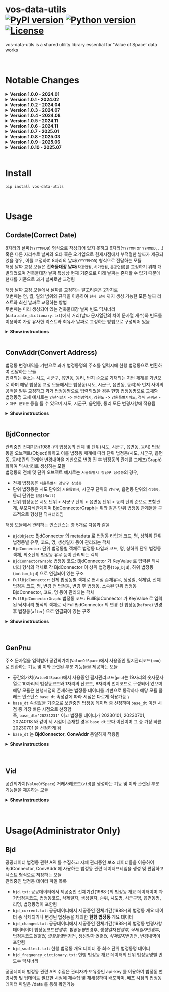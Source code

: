 vos-data-utils <br>
[![PyPI version](https://badge.fury.io/py/vos-data-utils.svg)](https://pypi.org/project/vos-data-utils/)
[![Python version](https://img.shields.io/pypi/pyversions/vos-data-utils)](https://pypi.org/project/vos-data-utils/)
[![License](https://img.shields.io/pypi/l/vos-data-utils.svg)](https://github.com/pandas-dev/vos-data-utils/blob/main/LICENSE)
========

vos-data-utils is a shared utility library essential for 'Value of Space' data works

</br>

# Notable Changes

<details>
<summary><strong>Version 1.0.0 - 2024.01</strong></summary>

<div style="color: gray;">

-   공간의가치 데이터 작업 공용 유틸리티 라이브러리 최초 배포
-   구성원의 개별 라이브러리([vos-mjjo](https://pypi.org/project/vos-mjjo/), [nqnq](https://pypi.org/project/nqnq/)) 기능 통합
-   업데이트
    -   법정동 데이터 업데이트(행정구역 변경사항 반영)
        -   2024년 1월 1일: '경기도 부천시' 관련 행정구역 변경
        -   2024년 1월 18일: '전북특별자치도' 관련 행정구역 변경
    -   법정동 데이터 저장 규칙 업데이트 및 데이터 폴더 구조 업데이트
        -   다중 시점의 법정동 데이터 저장
    -   법정동 관련 모듈 클래스 인스턴스 `base_dt` 속성값 추가 및 `base_dt` 기준으로 적정시점 법정동 읽기 방식 적용
        -   모듈 클래스 인스턴스 생성시 `base_dt` 속성값 이전 시점중 최신 시점 법정동 데이터 선택 및 읽기
    -   genpnu 모듈 업데이트
        -   np.pnu 기반 모듈
        -   모듈 내 함수 리팩터링(refactoring)
        -   모듈 내 함수 타입힌트 강화 및 예외처리 추가
        -   유닛 테스트 코드(`test_genpnu`) 작성
    -   vid 모듈 업데이트
        -   np.pnu 기반 모듈
        -   모듈 내 함수 리팩터링(refactoring)
        -   유닛 테스트 코드(`test_vid`) 작성
    -   배포 관련 업데이트
        -   github action 배포시 파이썬 버전별 빌드(build), 테스트(test) 적용
            -   빌드 및 테스트 파이썬 버전: 3.7, 3.8, 3.9, 3.10, 3.11

</details>
<details>
<summary><strong>Version 1.0.1 - 2024.02</strong></summary>

<div style="color: gray;">

-   업데이트
    -   법정동 데이터 업데이트(행정구역 변경사항 반영)
        -   2024년 2월 1일: '경상북도 영천군 호명읍' 관련 행정구역 변경
    -   날짜 빈도 dictionary 업데이트

</details>
<details>
<summary><strong>Version 1.0.2 - 2024.04</strong></summary>

<div style="color: gray;">

-   업데이트
    -   날짜 빈도 dictionary 업데이트

</details>
<details>
<summary><strong>Version 1.0.3 - 2024.07</strong></summary>

<div style="color: gray;">

-   업데이트
    -   날짜 빈도 dictionary 업데이트

</details>
<details>
<summary><strong>Version 1.0.4 - 2024.08</strong></summary>

<div style="color: gray;">

-   업데이트
    -   법정동 데이터 업데이트(행정구역 변경사항 반영)
        -   2024년 8월 1일: '경상북도 성주군 금수강산면' 관련 행정구역 변경
    -   날짜 빈도 학습 모델 업데이트
        -   날짜 빈도 학습 모델 생성시 이상데이터 필터링 강화, 이상치 탐지 z-score 조정
    -   날짜 빈도 dictionary 업데이트
    -   유닛 테스트 코드(`test_convaddr`) 업데이트

</details>
<details>
<summary><strong>Version 1.0.5 - 2024.11</strong></summary>

<div style="color: gray;">

-   업데이트
    -   날짜 빈도 dictionary 업데이트

</details>
<details>
<summary><strong>Version 1.0.6 - 2024.11</strong></summary>

<div style="color: gray;">

-   업데이트
    -   날짜 빈도 dictionary 경로 업데이트

</details>
<details>
<summary><strong>Version 1.0.7 - 2025.01</strong></summary>

<div style="color: gray;">

-   업데이트
    -   convaddr 모듈 업데이트
        -   지번 주소 중 '외 필지' 와 같은 다중 지번과 관련된 문자열 필터링 추가
        -   유닛 테스트 코드(`test_convaddr`) 업데이트
    -   genpnu 모듈 업데이트
        -   지번 주소를 입력받아 pnu로 변환하는 기능 및 보조 기능 추가
        -   유닛 테스트 코드(`test_genpnu`) 업데이트
    -   날짜 빈도 dictionary 경로 업데이트

</details>
<details>
<summary><strong>Version 1.0.8 - 2025.03</strong></summary>

<div style="color: gray;">

-   업데이트
    -   날짜 빈도 dictionary 경로 업데이트

</details>
<details>
<summary><strong>Version 1.0.9 - 2025.06</strong></summary>

<div style="color: gray;">

-   업데이트
    -   법정동 데이터 업데이트(행정구역 변경사항 반영)
        -   2024년 5월 13일: '경기도 화성시 서신면 사곳리' 관련 행정구역 변경
    -   날짜 빈도 dictionary 업데이트

</details>
<details>
<summary><strong>Version 1.0.10 - 2025.07</strong></summary>

<div style="color: gray;">

-   업데이트
    -   Window 환경 cp949 인코딩 이슈 처리
        -   모듈 내 주소 데이터 읽어오는 부분 encoding 옵션 명시되지 않은 부분 self.encoding 으로 수정하여 default 옵션 적용 되지 않도록 변경
    -   한자 포함 법정동명 예외 처리 이슈
        -   법정동 데이터 생성 시 한자 표기 유지되도록 변경
        -   평사리 특수 케이스 처리 적용
        -   genpnu 모듈 bjd_nm 입력변수로 받는 메서드의 예외처리 업데이트
    -   convaddr 모듈 업데이트
        -   법정동 변경사항 보조 데이터 업데이트
        -   입력된 문자열(한글 주소)에 변경전 법정동이 포함되어있으면 변경후 법정동명으로 교환하여 반환하는 기능 업데이트
    -   법정동 데이터 업데이트(행정구역 변경사항 반영)
        -   2024년 6월 30일: '경기도 화성시 서신면 대리' 관련 행정구역 변경
    -   날짜 빈도 dictionary 업데이트
    -   유닛 테스트 코드(`test_genpnu`) 업데이트
        -   dummy 데이터의 base_dt 하드코딩 부분 self.instance.base_dt_print 적용

</details>
</br>

# Install

```python
pip install vos-data-utils
```

</br>

# Usage

## Cordate(Correct Date)

8자리의 날짜(`YYYYMMDD`) 형식으로 작성되어 있지 못하고 6자리(`YYYYMM` or `YYMMDD`, ...) 혹은 다른 자리수로 날짜와 오타 혹은 오기입으로 현재시점에서 부적절한 날짜가 제공되었을 경우, 이를 교정하여 8자리의 날짜(`YYYYMMDD`) 형식으로 전달하는 모듈\
해당 날짜 교정 모듈은 **건축물대장 날짜**(`착공연월`, `허가연월`, `준공연월`)를 교정하기 위해 개발되었으며 건축물대장 날짜 특성상 현재 기준으로 미래 날짜는 존재할 수 없기 때문에 현재를 기준으로 과거 날짜로만 교정됨

해당 날짜 교정 모듈에서 날짜를 교정하는 알고리즘은 2가지로\
첫번째는 연, 월, 일의 범위와 규칙을 이용하여 `현재 날짜` 까지 생성 가능한 모든 날짜 리스트와 최신 날짜로 교정하는 방법\
두번째는 미리 생성되어 있는 건축물대장 날짜 빈도 딕셔너리(`data.date_dictionary.txt`)에서 거리(날짜 문자열간의 차이 문자열 개수)와 빈도를 이용하여 가장 유사한 리스트와 최유사 날짜로 교정하는 방법으로 구성되어 있음

<details>
<summary><strong>Show instructions</strong></summary>
<br></br>

**`cordate.get_correct_array`**

-   입력된 문자열을 이용해 날짜 생성 규칙에 따라 현재 날짜까지 생성 가능한 모든 날짜를 리스트로 리턴
-   날짜 생성 규칙이란 연, 월, 일의 범위를 이용하는것으로 연도는 올해연도까지, 월은 1부터 12월까지, 일은 월별로 지정된 일까지를 의미하며 `YYYYMMDD` 형식의 날짜에서 연도는 4자리, 월, 일은 2자리로 표기하지만 자리수 범위는 각 [0:4],[0:2],[0:2] 차지함
-   Example

    -   Run

        ```python
        from vdutils import cordate

        cordate.get_correct_array("99990101")
        cordate.get_correct_array("9990101")
        cordate.get_correct_array("990101")
        cordate.get_correct_array("199901")
        cordate.get_correct_array("019991")
        cordate.get_correct_array("19991")
        cordate.get_correct_array("1999")
        cordate.get_correct_array("9901")

        ```

    -   Output

        ```python
        []
        ["19990101"]
        ["19900101", "19901001", "19990101"]
        ["01990901", "19990101"]
        ["01990901", "19990101"]
        ["01990901", "19990101"]
        ["01990109", "00190909", "01990901", "19990101"]
        ["19900101", "00090901", "19990101"]
        ```

</br>

**`cordate.get_correct_one`**

-   입력된 문자열을 이용해 날짜 생성 규칙에 따라 현재 날짜까지 생성 가능한 모든 날짜 리스트중 가장 최신날짜를 리턴
-   날짜 생성 규칙이란 연,월,일의 범위를 이용하는것으로 연도는 올해연도까지, 월은 1부터 12월까지, 일은 월별로 지정된 일까지를 의미하며 YYYYMMDD 형식의 날짜에서 연도는 4자리, 월, 일은 2자리로 표기하지만 자리수 범위는 각 [0:4],[0:2],[0:2] 차지
-   Example

    -   Run

        ```python
        from vdutils import cordate

        cordate.get_correct_one("99990101")
        cordate.get_correct_one("9990101")
        cordate.get_correct_one("990101")
        cordate.get_correct_one("199901")
        cordate.get_correct_one("019991")
        cordate.get_correct_one("19991")
        cordate.get_correct_one("1999")
        cordate.get_correct_one("9901")

        ```

    -   Output

        ```python
        None
        "19990101"
        "19990101"
        "19990101"
        "19990101"
        "19990101"
        "19990101"
        "19990101"
        ```

</br>

**`cordate.look_up_array`**

-   건축물대장 날짜 빈도 딕셔너리(`data.date_dictionary.txt`) 로드 필요
-   입력된 문자열을 이용해 data 건축물대장 날짜 빈도 딕셔너리(`data.date_dictionary.txt`) 에서 Symspellpy(`max_distance=2`) 알고리즘 적용하여 유사한 날짜 리스트 리턴
-   유사도 가중은 거리, 빈도 순으로 거리가 가까운 순서로 빈도수가 많은 순서로 정렬
-   Example

    -   Run

        ```python
        from vdutils import cordate

        CD = cordate.CorDate()
        CD.load_date_dictionary() # 라이브러리 배포 폴더에 있는 date_dictionary.txt 로드
        CD.look_up_array("99990101")
        ```

    -   Output

        ```python
        [<symspellpy.suggest_item.SuggestItem at 0x7fe5facdab60>,
        <symspellpy.suggest_item.SuggestItem at 0x7fe5fad145e0>,
        <symspellpy.suggest_item.SuggestItem at 0x7fe5fad15960>,
        <symspellpy.suggest_item.SuggestItem at 0x7fe5fad14220>,
        <symspellpy.suggest_item.SuggestItem at 0x7fe5fad164a0>,
        <symspellpy.suggest_item.SuggestItem at 0x7fe5fad151e0>,
        <symspellpy.suggest_item.SuggestItem at 0x7fe5fad155a0>,
        <symspellpy.suggest_item.SuggestItem at 0x7fe5facf5870>,
        <symspellpy.suggest_item.SuggestItem at 0x7fe5fad0c4c0>,
        <symspellpy.suggest_item.SuggestItem at 0x7fe5fad0c520>,
        ...]
        ```

    -   Run

        ```python
        from vdutils import cordate

        CD = cordate.CorDate()
        CD.load_date_dictionary() # 라이브러리 배포 폴더에 있는 date_dictionary.txt 로드

        suggestions = CD.look_up_array("99990101")
        for sugg in suggestions: # symspellpy.suggest_item 타입의 리스트는 반복문을 이용해 값을 확인 가능
            print(sugg)
        ```

    -   Output

        ```python
        19990101, 1, 716 # term, distance, count
        19980101, 2, 1361
        19960101, 2, 1351
        19970101, 2, 1317
        19950101, 2, 1286
        19940101, 2, 1236
        19920101, 2, 870
        19930101, 2, 843
        19910101, 2, 816
        19990901, 2, 743
        ...
        ```

</br>

**`cordate.look_up_one`**

-   건축물대장 날짜 빈도 딕셔너리(`data.date_dictionary.txt`) 로드 필요
-   입력된 문자열을 이용해 data 건축물대장 날짜 빈도 딕셔너리(`data.date_dictionary.txt`) 에서 Symspellpy(`max_distance=2`) 알고리즘 적용하여 거리, 빈도 순으로 유사도 정렬된 날짜 리스트 중 첫번째 날짜(최유사)를 리턴
-   Example

    -   Run

        ```python
        from vdutils import cordate

        CD = cordate.CorDate()
        CD.load_date_dictionary() # 라이브러리 배포 폴더에 있는 date_dictionary.txt 로드
        CD.look_up_one("99990101")
        ```

    -   Output

        ```python
        <symspellpy.suggest_item.SuggestItem at 0x7fe5fad0c190>
        ```

    -   Run

        ```python
        from vdutils import cordate

        CD = cordate.CorDate()
        CD.load_date_dictionary() # 라이브러리 배포 폴더에 있는 date_dictionary.txt 로드
        print(CD.look_up_one("99990101")) # symspellpy.suggest_item 타입의 값 출력문을 이용해 확인 가능
        ```

    -   Output

        ```python
        19990101, 1, 158 # term, distance, count
        ```

</br>

**`cordate.look_up_array_clean`**

-   cordate.look_up_array 와 동일하지만 symspellypy.suggest_item.SuggestItem 타입 리스트를 정렬을 유지한 날짜값만 추출하여 리스트 리턴
-   Example

    -   Run

        ```python
        from vdutils import cordate

        CD = cordate.CorDate()
        CD.load_date_dictionary() # 라이브러리 배포 폴더에 있는 date_dictionary.txt 로드
        CD.look_up_array_clean("99990101")
        ```

    -   Output

        ```python
        ['19990101',
        '19980101',
        '19960101',
        '19970101',
        '19950101',
        '19940101',
        '19920101',
        '19930101',
        '19910101',
        ...]
        ```

</br>

**`cordate.look_up_one_clean`**

-   cordate.look_up_one 과 동일하지만 symspellypy.suggest_item.SuggestItem 타입 리스트를 정렬을 유지한 날짜값만 추출하여 리스트 리턴
-   Example

    -   Run

        ```python
        from vdutils import cordate

        CD = cordate.CorDate()
        CD.load_date_dictionary() # 라이브러리 배포 폴더에 있는 date_dictionary.txt 로드
        CD.look_up_one_clean("99990101")
        ```

    -   Output

        ```python
        '19990101'
        ```

</br>

</details><br>

## ConvAddr(Convert Address)

법정동 변경내역을 기반으로 과거 법정동명의 주소를 입력시에 현행 법정동으로 변환하여 전달하는 모듈\
입력되는 주소는 시도, 시군구, 읍면동, 동리, 번지 순으로 기재되는 지번 체계를 기반으로 하며 해당 법정동 교정 모듈에서는 법정동(시도, 시군구, 읍면동, 동리)와 번지 사이의 공백을 일부 교정하고 과거 법정동명으로 입력되었을 경우 현행 법정동명으로 교체함\
법정동명 교체 예시로는 `인천직할시` -> `인천광역시`, `강원도` -> `강원특별자치도`, `경북 군위군` -> `대구 군위군` 등을 들 수 있으며 시도, 시군구, 읍면동, 동리 모든 변경사항에 적용됨

<details>
<summary><strong>Show instructions</strong></summary>
<br></br>

**`convaddr.replace_etc_land_string`**

-   입력된 주소 문자열(한글로 이루어진 지번 체계 주소)의 번지('0000-0000')와 '외 필지' 가 결합되어 있을 경우 '외' 앞에 공백을 추가하여 분리된 문자열로 리턴
-   Example

    -   Run

        ```python
        from vdutils import convaddr

        CA = convaddr.ConvAddr()
        print(CA.replace_etc_land_string(addr="서울시 강남구 삼성동 1외 1필지"))
        ```

    -   Output

        ```python
        서울시 강남구 삼성동 1 외 1필지
        ```

</br>

**`convaddr.correct_simple_spacing`**

-   입력된 주소 문자열(한글로 이루어진 지번 체계 주소)의 2개 이상의 연속된 공백을 단일 공백으로 변환하여 리턴
-   Example

    -   Run

        ```python
        from vdutils import convaddr

        CA = convaddr.ConvAddr()
        print(CA.correct_simple_spacing(addr="서울시 강남구  삼성동 1"))
        ```

    -   Output

        ```python
        서울시 강남구 삼성동 1
        ```

</br>

**`convaddr.correct_smallest_bjd_spacing`**

-   입력된 주소 문자열(한글로 이루어진 지번 체계 주소)의 최소 단위 법정동명("가", "동", "로", "리")과 번지 사이의 공백이 없을경우 단일 공백을 추가하여 리턴
-   Example

    -   Run

        ```python
        from vdutils import convaddr

        CA = convaddr.ConvAddr()
        print(CA.correct_smallest_bjd_spacing(addr="서울시 강남구 삼성동1"))
        ```

    -   Output

        ```python
        서울시 강남구 삼성동 1
        ```

</br>

**`convaddr.correct_changed_bjd`**

-   입력된 주소 문자열(한글로 이루어진 지번 체계 주소)의 과거 법정동명이 존재하면 변경 후 법정동명으로 변환하여 리턴
-   is_log == True 일 경우, 변경 전 후 법정동명을 출력
-   Example

    -   Run

        ```python
        from vdutils import convaddr

        CA = convaddr.ConvAddr()
        print(CA.correct_changed_bjd(addr="강원도 춘천시 서면 현암리 1-1", is_log=False))
        ```

    -   Output

        ```python
        강원특별자치도 춘천시 서면 현암리 1-1
        ```

    -   Run

        ```python
        from vdutils import convaddr

        CA = convaddr.ConvAddr()
        print(CA.correct_changed_bjd(addr="강원도 춘천시 서면 현암리 1-1", is_log=True))
        ```

    -   Output

        ```python
        2024-01-17 14:03:27 | [INFO] | 강원도 춘천시 서면 현암리
        2024-01-17 14:03:27 | [INFO] | 해당 법정동명은 변경되었습니다. 변경전 : [ 강원도 춘천시 서면 현암리 ] 변경후 : [ 강원특별자치도 춘천시 서면 현암리 ]
        강원특별자치도 춘천시 서면 현암리
        ```

</br>

**`convaddr.correct_bjd`**

-   입력된 주소 문자열(한글로 이루어진 지번 체계 주소)의 correct_simple_spacing(법정동 사이 2개 이상의 연속된 공백을 단일 공백으로 변경하는 함수), correct_smallest_bjd_spacing(최소단위 법정동과 번지 사이 공백 수정하는 함수), correct_changed_bjd(과거 법정동명 현행 법정동명으로 교정하는 함수) 순차적으로 실행하여 교정된 현행 주소 문자열을 리턴
-   is_log == True 일 경우, 변경 전 후 법정동명을 출력
-   Example

    -   Run

        ```python
        from vdutils import convaddr

        CA = convaddr.ConvAddr()
        print(CA.correct_bjd(addr="서울시 강남구 삼성동 1", is_log=False))
        ```

    -   Output

        ```python
        서울시 강남구 삼성동 1
        ```

    -   Run

        ```python
        from vdutils import convaddr

        CA = convaddr.ConvAddr()
        print(CA.correct_bjd(addr="강원도춘천시 서면 현암리 1-1", is_log=False))
        print(CA.correct_bjd(addr="강원도 춘천 시 서면 현암리 1-1", is_log=False))
        print(CA.correct_bjd(addr="강원도 춘천시 서면 현암리", is_log=False))
        print(CA.correct_bjd(addr="강원도 춘천시 서면 현암리 1-1", is_log=False))
        print(CA.correct_bjd(addr="강원도 춘천시 서면 현암리1-1", is_log=False))
        print(CA.correct_bjd(addr="강원도   춘천시 서면 현암리 1-1", is_log=False))
        print(CA.correct_bjd(addr="강원도 춘천시 서면 현암리 1-1외 1필지", is_log=False))
        print(CA.correct_bjd(addr="강원도 춘천시 서면 현암리 1-1 외 1필지", is_log=False))
        ```

    -   Output

        ```python
        강원도춘천시 서면 현암리 1-1 # 시도, 시군구와 같이 최소단위 법정동의 띄어쓰기가 올바르지 않을 경우, 변환 불가
        강원도 춘천 시 서면 현암리 1-1 # 시도, 시군구와 같이 최소단위 법정동의 띄어쓰기가 올바르지 않을 경우, 변환 불가
        강원특별자치도 춘천시 서면 현암리
        강원특별자치도 춘천시 서면 현암리 1-1
        강원특별자치도 춘천시 서면 현암리 1-1
        강원특별자치도 춘천시 서면 현암리 1-1
        강원특별자치도 춘천시 서면 현암리 1-1 외 1필지
        강원특별자치도 춘천시 서면 현암리 1-1 외 1필지
        ```

    </details><br>

## BjdConnector

관리중인 전체기간(1988-)의 법정동의 전체 및 단위(시도, 시군구, 읍면동, 동리) 법정동을 오브젝트(Object)화하고 이를 법정동 체계에 따라 단위 법정동(시도, 시군구, 읍면동, 동리)간의 관계와 변경내역을 기반으로 변경 전 후 법정동의 관계를 그래프(Graph)화하여 딕셔너리로 생성하는 모듈\
법정동의 전체 및 단위 오브젝트 예시로는 `서울특별시 강남구 삼성동`의 경우,

-   전체 법정동은 `서울특별시 강남구 삼성동`
-   단위 법정동은 시도 단위의 `서울특별시`, 시군구 단위의 `강남구`, 읍면동 단위의 `삼성동`, 동리 단위는 `없음(Null)`
-   단위 법정동은 시도 단위 > 시군구 단위 > 읍면동 단위 > 동리 단위 순으로 포함관계, 부모자식관계이며 BjdConnectorGraph는 위와 같은 단위 법정동 관계들을 구조적으로 형성한 딕셔너리임

해당 모듈에서 관리하는 인스턴스는 총 5개로 다음과 같음

-   `BjdObject`: BjdConnector 의 metadata 로 법정동 타입과 코드, 명, 상하위 단위 법정동별 유무, 코드, 명, 생성일자 등이 관리되는 객체
-   `BjdConnector`: 단위 법정동별 객체로 법정동 타입과 코드, 명, 상하위 단위 법정동 객체, 최소단위 법정동 유무 등이 관리되는 객체
-   `BjdConnectorGraph`: 법정동 코드: BjdConnector 가 KeyValue 로 입력된 딕셔너리 형식의 객체로 각 BjdConnector 이 상위 법정동(`top_bjd`), 하위 법정동(`bottom_bjd`) 으로 연결되어 있는 구조
-   `FullBjdConnector`: 전체 법정동별 객체로 현시점 존재유무, 생성일, 삭제일, 전체 법정동 코드, 명, 변경 전 법정동, 변경 후 법정동, 소속된 단위 법정동 BjdConnector, 코드, 명 등이 관리되는 객체
-   `FullBjdConnectorGraph`: 법정동 코드: FullBjdConnector 가 KeyValue 로 입력된 딕셔너리 형식의 객체로 각 FullBjdConnector 의 변경 전 법정동(`before`) 변경 후 법정동(`after`) 으로 연결되어 있는 구조

<details>
<summary><strong>Show instructions</strong></summary>
<br></br>

**`BjdConnectorGraph`**

-   단위 법정동 커넥터 그래프(Graph) 클래스
-   단위 법정동 커넥터 그래프(Graph) 는 **단위 법정동간의 관계**를 정의한 그래프
    ```
    |-- 시도 (Node)
    |   |
    |   |-- 시군구 (Node)
    |   |   |
    |   |   |-- 읍면동 (Node)
    |   |   |   |
    |   |   |   |-- 동리 (Node)
    |   |   |   |-- 동리 (Node)
    |   |   |   |-- ...
    |   |   |-- 읍면동 (Node)
    |   |   |   |
    |   |   |   |-- 동리 (Node)
    |   |   |   |-- 동리 (Node)
    |   |   |   |-- ...
    |   |   |-- ...
    |   |
    |   |-- 시군구 (Node)
    |   |   |
    |   |   |-- 읍면동 (Node)
    |   |   |-- 읍면동 (Node)
    |   |   |-- ...
    |   |-- ...
    |-- ...
    ```
-   단위 법정동 커넥터 그래프(Graph) 는 단위 법정동 커넥터(Connector)들을 생성하고 관계를 설정하여 각 단위 법정동 커넥터(Connector)의 값을 업데이트 함. 또한 결과물을 key, value{단위 법정동 코드: 단위 법정동 커넥터(Connector)} 형태의 딕셔너리(dictionary) `bjd_connectors` 와 데이터프레임(pandas.DataFrame()) `bjd_current_df` 로 생성하고 편집하여 보유함
-   Example

    -   Run

        ```python
        from vdutils.bjdconnector import BjdConnectorGraph

        BCG = BjdConnectorGraph()
        BCG.bjd_connectors
        ```

    -   Output

        ```
        {'1100000000': BjdConnector(),
        '1111000000': BjdConnector(),
        '1111010100': BjdConnector(),
        '1111010200': BjdConnector(),
        '1111010300': BjdConnector(),
        '1111010400': BjdConnector(),
        '1111010500': BjdConnector(),
        '1111010600': BjdConnector(),
        '1111010700': BjdConnector(),
        '1111010800': BjdConnector(),
        '1111010900': BjdConnector(),
        ...}
        ```

</br>

**`BjdConnector`**

-   단위 법정동 커넥터(Connector) 클래스
-   단위 법정동 커넥터(Connector) 는 해당 단위 법정동의 오브젝트(Object)를 메타데이터(metadata)로 보유하며, 단위 법정동 코드(`bjd_cd`), 단위 법정동 명(`bjd_nm`), 단위 법정동 타입(`typ`), 상위 법정동 코드 리스트(`top_bjd_cd`), 상위 법정동 명 리스트(`top_bjd_nm`), 상위 법정동 커넥터(`top_bjd`), 하위 법정동 코드(`bottom_bjd_cd`), 하위 법정동 명(`bottom_bjd_nm`), 하위 법정동 커넥터(`bottom_bjd`) 등의 데이터를 포함하고 있음
-   단위 법정동 커넥터 구조는 아래와 같음

    -   Class

        ```python
        @dataclass
        class BjdConnector():

            def __init__(
                self,
                bjd_cd: str,
                full_bjd_nm: str
            ):
                self.typ: str = None
                self.bjd_cd: str = bjd_cd
                self.bjd_nm: str = None
                self.full_bjd_nm: str = full_bjd_nm
                self.metadata: BjdObject() = None
                self.top_bjd_typ: Optional[str] = None
                self.top_bjd_cd: List[str] = []
                self.top_bjd_nm: List[str] = []
                self.top_bjd: List[BjdConnector()] = []
                self.bottom_bjd_cd: List[str] = []
                self.bottom_bjd_nm: List[str] = []
                self.bottom_bjd: List[BjdConnector()] = []
                self.is_smallest: bool = None
                self._update_metadata()
                self._update_top_bjd()
        ```

-   Example

    -   Run

        ```python
        from vdutils.bjdconnector import BjdConnectorGraph

        BCG = BjdConnectorGraph()
        BCG.bjd_connectors.get('1100000000')._print()
        ```

    -   Output

        ```
        typ: sido
        bjd_cd: 1100000000
        bjd_nm: 서울특별시
        full_bjd_nm: 서울특별시
        metadata: BjdObject()
        top_bjd_typ: None
        top_bjd_cd: []
        top_bjd_nm: []
        top_bjd: []
        bottom_bjd_cd: ['1111000000', '1114000000', '1117000000', '1120000000', '1121500000', '1123000000', '1126000000', '1129000000', '1130500000', '1132000000', '1135000000', '1138000000', '1141000000', '1144000000', '1147000000', '1150000000', '1153000000', '1154500000', '1156000000', '1159000000', '1162000000', '1165000000', '1168000000', '1171000000', '1174000000']
        bottom_bjd_nm: ['종로구', '중구', '용산구', '성동구', '광진구', '동대문구', '중랑구', '성북구', '강북구', '도봉구', '노원구', '은평구', '서대문구', '마포구', '양천구', '강서구', '구로구', '금천구', '영등포구', '동작구', '관악구', '서초구', '강남구', '송파구', '강동구']
        bottom_bjd: [BjdConnector(), BjdConnector(), BjdConnector(), BjdConnector(), BjdConnector(), BjdConnector(), BjdConnector(), BjdConnector(), BjdConnector(), BjdConnector(), BjdConnector(), BjdConnector(), BjdConnector(), BjdConnector(), BjdConnector(), BjdConnector(), BjdConnector(), BjdConnector(), BjdConnector(), BjdConnector(), BjdConnector(), BjdConnector(), BjdConnector(), BjdConnector(), BjdConnector()]
        is_smallest: False
        ```

</br>

**`BjdObject`**

-   단위 법정동 오브젝트(Object) 클래스
-   단위 법정동 오브젝트(Object) 는 해당 단위 법정동의 단위 법정동 코드(`bjd_cd`), 단위 법정동 명(`bjd_nm`), 단위 법정동 타입(`typ`) 등의 데이터를 포함하고 있음
-   BjdConnector 의 메타데이터(metadata) 값으로 되어있음
-   단위 법정동 오브젝트(Object) 구조는 아래와 같음

    -   Class

        ```python
        @dataclass
        class BjdObject():

            def __init__(
                self,
                bjd_cd: str,
                full_bjd_nm: str
            ):
                self.bjd_cd: str = bjd_cd
                self.full_bjd_nm: str = full_bjd_nm
                self.typ: str = None
                self.sido: Optional[bool] = None
                self.sgg: Optional[bool] = None
                self.emd: Optional[bool] = None
                self.ri: Optional[bool] = None
                self.sido_nm: Optional[str] = None
                self.sgg_nm: Optional[str] = None
                self.emd_nm: Optional[str] = None
                self.ri_nm: Optional[str] = None
                self.sido_cd: Optional[str] = None
                self.sgg_cd: Optional[str] = None
                self.emd_cd: Optional[str] = None
                self.ri_cd: Optional[str] = None
                self.bjd_nm: str = None
                self._prepare()
        ```

-   Example

    -   Run

        ```python
        from vdutils.bjdconnector import BjdConnectorGraph

        BCG = BjdConnectorGraph()
        BCG.bjd_connectors.get('1100000000').metadata._print()
        ```

    -   Output

        ```
        bjd_cd: 1100000000
        bjd_nm: 서울특별시
        full_bjd_nm: 서울특별시
        typ: sido
        sido: True
        sgg: None
        emd: None
        ri: None
        sido_nm: 서울특별시
        sgg_nm: None
        emd_nm: None
        ri_nm: None
        sido_cd: 1100000000
        sgg_cd: None
        emd_cd: None
        ri_cd: None
        ```

</br>

**`FullBjdConnectorGraph`**

-   법정동 커넥터 그래프(Graph) 클래스
-   법정동 커넥터 그래프(Graph) 는 BjdConnectorGraph 에 **변경 전 후 관계**를 추가한 그래프
-   법정동 커넥터 그래프(Graph) 는 법정동 커넥터(Connector)들을 생성하고 관계를 설정하여 각 법정동 커넥터(Connector)의 값을 업데이트 함. 또한 결과물을 key, value{법정동 코드: 법정동 커넥터(Connector)} 형태의 딕셔너리(dictionary) `full_bjd_connectors` 와 데이터프레임(pandas.DataFrame()) `bjd_df` 로 생성하고 편집하여 보유함
-   Example

    -   Run

        ```python
        from vdutils.bjdconnector import FullBjdConnectorGraph

        FBCG = FullBjdConnectorGraph()
        FBCG.bjd_connectors
        ```

    -   Output

        ```
        {'1100000000': FullBjdConnector(),
        '1111000000': FullBjdConnector(),
        '1111010100': FullBjdConnector(),
        '1111010200': FullBjdConnector(),
        '1111010300': FullBjdConnector(),
        '1111010400': FullBjdConnector(),
        '1111010500': FullBjdConnector(),
        '1111010600': FullBjdConnector(),
        '1111010700': FullBjdConnector(),
        '1111010800': FullBjdConnector(),
        '1111010900': FullBjdConnector(),
        ...}
        ```

</br>

**`FullBjdConnector`**

-   법정동 커넥터(Connector) 클래스
-   법정동 커넥터(Connector) 는 법정동 코드(`full_bjd_cd`), 법정동 명(`full_bjd_nm`), 현재 존재 여부(`is_exist`), 생성일(`created_dt`), 삭제일(`deleted_dt`), 변경 전 법정동 코드(`before_bjd_cd`), 변경 전 법정동 커넥터 리스트(`before`), 변경 후 법정동 커넥터 리스트(`after`), 각 단위 법정동별 BjdConnector(`sido_bjd_connector`, `sgg_bjd_connector`, `emd_bjd_connector`, `ri_bjd_connector`) 등의 데이터를 포함하고 있음
-   변경 전 법정동 커넥터 리스트(`before`)와 변경 후 법정동 커넥터 리스트(`after`)가 리스트 타입인 이유는 여러 법정동의 일정 영역을 분리해서 새로운 법정동이 생성되거나 사라지는 등의 법정동의 관계가 일대일 관계가 일대다 혹은 다대일 관계와 같은 예외적인 경우도 존재하기 때문
-   법정동 커넥터 구조는 아래와 같음

    -   Class

        ```python
        @dataclass
        class FullBjdConnector():

            def __init__(
                self,
                full_bjd_cd: str,
                full_bjd_nm: str,
                created_dt: str,
                deleted_dt: str,
                before_bjd_cd: str
            ):
                self.full_bjd_cd: str = full_bjd_cd
                self.full_bjd_nm: str = full_bjd_nm
                self.is_exist: bool = None
                self.created_dt: Optional[str] = created_dt
                self.deleted_dt: Optional[str] = deleted_dt
                self.before_bjd_cd: Optional[str] = before_bjd_cd
                self.before: List[FullBjdConnector] = []
                self.after: List[FullBjdConnector] = []
                self.is_smallest: bool = None
                self.sido: Optional[bool] = None
                self.sgg: Optional[bool] = None
                self.emd: Optional[bool] = None
                self.ri: Optional[bool] = None
                self.sido_nm: Optional[str] = None
                self.sgg_nm: Optional[str] = None
                self.emd_nm: Optional[str] = None
                self.ri_nm: Optional[str] = None
                self.sido_cd: Optional[str] = None
                self.sgg_cd: Optional[str] = None
                self.emd_cd: Optional[str] = None
                self.ri_cd: Optional[str] = None
                self.sido_bjd_connector: Optional[BjdConnector] = None
                self.sgg_bjd_connector: Optional[BjdConnector] = None
                self.emd_bjd_connector: Optional[BjdConnector] = None
                self.ri_bjd_connector: Optional[BjdConnector] = None
                self.is_exist = self._get_is_exist()
                self._get_bjd_connectors()
        ```

-   Example

    -   Run

        ```python
        from vdutils.bjdconnector import FullBjdConnectorGraph

        FBCG = FullBjdConnectorGraph()
        FBCG.full_bjd_connectors.get('5100000000')._print()
        ```

    -   Output

        ```
        full_bjd_cd: 5100000000
        full_bjd_nm: 강원특별자치도
        is_exist: True
        created_dt: 2023-06-09
        deleted_dt: None
        before: [FullBjdConnector()]
        after: []
        is_smallest: None
        sido: True
        sgg: None
        emd: None
        ri: None
        sido_nm: 강원특별자치도
        sgg_nm: None
        emd_nm: None
        ri_nm: None
        sido_cd: 5100000000
        sgg_cd: None
        emd_cd: None
        ri_cd: None
        sido_bjd_connector: BjdConnector()
        sgg_bjd_connector: None
        emd_bjd_connector: None
        ri_bjd_connector: None
        ```

    -   Run

        ```python
        # 5100000000 의 단위 법정동별 BjdConnector 또한 조회 가능하며 5100000000 의 경우, 시도 단위 법정동이므로 시도 단위 BjdConnector 를 조회하면 아래와 같은 출력을 확인가능 함
        FBCG.full_bjd_connectors.get('5100000000').sido_bjd_connector._print()
        ```

    -   Output

        ```
        typ: sido
        bjd_cd: 5100000000
        bjd_nm: 강원특별자치도
        full_bjd_nm: 강원특별자치도
        metadata: BjdObject()
        top_bjd_typ: None
        top_bjd_cd: []
        top_bjd_nm: []
        top_bjd: []
        bottom_bjd_cd: ['5111000000', '5113000000', '5115000000', '5117000000', '5119000000', '5121000000', '5123000000', '5172000000', '5173000000', '5175000000', '5176000000', '5177000000', '5178000000', '5179000000', '5180000000', '5181000000', '5182000000', '5183000000']
        bottom_bjd_nm: ['춘천시', '원주시', '강릉시', '동해시', '태백시', '속초시', '삼척시', '홍천군', '횡성군', '영월군', '평창군', '정선군', '철원군', '화천군', '양구군', '인제군', '고성군', '양양군']
        bottom_bjd: [BjdConnector(), BjdConnector(), BjdConnector(), BjdConnector(), BjdConnector(), BjdConnector(), BjdConnector(), BjdConnector(), BjdConnector(), BjdConnector(), BjdConnector(), BjdConnector(), BjdConnector(), BjdConnector(), BjdConnector(), BjdConnector(), BjdConnector(), BjdConnector()]
        is_smallest: False
        ```

    -   Run

        ```python
        # 5100000000 의 변경 전 법정동 데이터는 .before 를 통해서 조회 가능하며 해당 데이터는 리스트 타입이기 때문에 순서값을 지정해줘야 함
        # 다수의 법정동의 일부 영역에서 분리되어 생성된 예외적인 경우도 존재하나 일반적으로는 첫번째 값으로 조회가능 함
        FBCG.full_bjd_connectors.get('5100000000').before[0]._print()
        ```

    -   Output

        ```
        full_bjd_cd: 4200000000
        full_bjd_nm: 강원도
        is_exist: False
        created_dt: 1988-04-23
        deleted_dt: 2023-06-09
        before: []
        after: [FullBjdConnector()] # 변경 전 법정동 데이터이므로 after 에 변경 후 법정동 데이터가 존재
        is_smallest: None
        sido: True
        sgg: None
        emd: None
        ri: None
        sido_nm: 강원도
        sgg_nm: None
        emd_nm: None
        ri_nm: None
        sido_cd: 4200000000
        sgg_cd: None
        emd_cd: None
        ri_cd: None
        sido_bjd_connector: BjdConnector()
        sgg_bjd_connector: None
        emd_bjd_connector: None
        ri_bjd_connector: None
        ```

    -   Run

        ```python
        # 5100000000 의 변경 전 법정동 데이터의 단위 법정동별 BjdConnector 또한 조회 가능하며 5100000000 의 변경 전 법정동 데이터 경우도 시도 단위 법정동이므로 시도 단위 BjdConnector 를 조회하면 아래와 같은 출력을 확인가능 함
        FBCG.full_bjd_connectors.get('5100000000').before[0].sido_bjd_connector._print()
        ```

    -   Output

        ```
        typ: sido
        bjd_cd: 4200000000
        bjd_nm: 강원도
        full_bjd_nm: 강원도
        metadata: BjdObject()
        top_bjd_typ: None
        top_bjd_cd: []
        top_bjd_nm: []
        top_bjd: []
        bottom_bjd_cd: ['4205000000', '4211000000', '4213000000', '4215000000', '4217000000', '4219000000', '4221000000', '4223000000', '4271000000', '4271500000', '4272000000', '4273000000', '4274000000', '4274500000', '4275000000', '4276000000', '4277000000', '4278000000', '4279000000', '4280000000', '4281000000', '4282000000', '4283000000', '4284000000', '4285000000']
        bottom_bjd_nm: ['울진군', '춘천시', '원주시', '강릉시', '동해시', '태백시', '속초시', '삼척시', '춘성군', '춘천군', '홍천군', '횡성군', '원성군', '원주군', '영월군', '평창군', '정선군', '철원군', '화천군', '양구군', '인제군', '고성군', '양양군', '명주군', '삼척군']
        bottom_bjd: [BjdConnector(), BjdConnector(), BjdConnector(), BjdConnector(), BjdConnector(), BjdConnector(), BjdConnector(), BjdConnector(), BjdConnector(), BjdConnector(), BjdConnector(), BjdConnector(), BjdConnector(), BjdConnector(), BjdConnector(), BjdConnector(), BjdConnector(), BjdConnector(), BjdConnector(), BjdConnector(), BjdConnector(), BjdConnector(), BjdConnector(), BjdConnector(), BjdConnector()]
        is_smallest: False
        ```

</details><br>
<br>

## GenPnu

주소 문자열을 입력받아 공간의가치(`ValueOfSpace`)에서 사용중인 필지관리코드(`pnu`)로 반환하는 기능 및 이와 관련된 부분 기능들을 제공하는 모듈

-   공간의가치(`ValueOfSpace`)에서 사용중인 필지관리코드(`pnu`)는 19자리의 숫자문자열로 10자리의 법정동코드와 1자리의 산코드, 8자리의 번지코드로 구성되어 있으며 해당 모듈은 현행시점의 존재하는 법정동 데이터를 기반으로 동작하나 해당 모듈 클래스 인스턴스 `base_dt` 속성값에 따라 시점은 다르게 적용가능 \
-   `base_dt` 속성값을 기준으로 보관중인 법정동 데이터 중 선정하며 `base_dt` 이전 시점 중 가장 빠른 시점으로 선정함\
    즉, `base_dt='20231231'` 이고 법정동 데이터가 20230101, 20230701, 20240118 와 같이 세 시점이 존재할 경우 `base_dt` 보다 이전이며 그 중 가장 빠른 20230701 을 선정하게 됨
-   `base_dt` 는 **BjdConnector**, **ConvAddr** 동일하게 적용됨

<details>
<summary><strong>Show instructions</strong></summary>
<br></br>

**`genpnu(GeneratePNU)`**

-   초기 모듈 인스턴스 생성시 `base_dt(default=None)` 를 제공하지 않으면 보유중인 법정동 데이터 중 최신 시점으로 호출하며 `base_dt` 전달시에는 위의 base_dt 설명과 동일하게 동작하며 호출된 법정동 데이터 시점을 로그로 출력함
-   Example

    -   Run

        ```python
        from vdutils.genpnu import GenPnu

        GP = GenPnu()
        ```

    -   Output

        ```
        YYYY-MM-DD HH:MM:SS | [INFO] | 적용 법정동 데이터 시점: 20240118
        ```

    -   Run

        ```python
        from vdutils.genpnu import GenPnu

        GP = GenPnu(base_dt='20231231')
        ```

    -   Output

        ```
        YYYY-MM-DD HH:MM:SS | [INFO] | 적용 법정동 데이터 시점: 20230701
        ```

<br>

**`genpnu.get_bjd_cd`**

-   입력된 문자열(한글 법정동명)의 법정동 코드로 리턴
-   입력 문자열은 string 타입이어야 하며, 한글과 숫자, 공백으로만 이루어진 문자열이어야 함
-   입력된 문자열의 타입과 형식 오류는 예외 처리되나 이 외의 경우 예외형식의 응답을 반환하며 error, msg 를 통해 예외유무를 확인할 수 있음
-   Example

    -   Run

        ```python
        from vdutils.genpnu import GenPnu

        GP = GenPnu()
        GP.get_bjd_cd(bjd_nm='서울특별시 강남구 삼성동') # 정상적인 법정동명 입력
        ```

    -   Output

        ```
        {'error': False,
        'bjd_cd': '1168010500',
        'deleted_dt': None,
        'base_dt': '{base_dt}',
        'msg': ''}
        ```

    -   Run

        ```python
        from vdutils.genpnu import GenPnu

        GP = GenPnu()
        GP.get_bjd_cd(bjd_nm='부산광역시 강남구 삼성동') # 비정상적인 법정동명 입력
        ```

    -   Output

        ```
        {'error': True,
        'bjd_cd': None,
        'deleted_dt': None,
        'base_dt': '{base_dt}',
        'msg': "'부산광역시 강남구 삼성동' is not a valid legal district name"}
        ```

<br>

**`genpnu.get_bjd_data`**

-   입력된 문자열(법정동 코드)에 해당하는 법정동 데이터(각 단위 법정동명, 생성일자, 삭제일자)를 리턴
-   입력 문자열은 string 타입이어야 하며, 법정동 코드 형식인 10자리의 숫자 문자열이어야 함
-   입력된 문자열의 타입과 형식 오류는 예외 처리되나 이 외의 경우 예외형식의 응답을 반환하며 error, msg 를 통해 예외유무를 확인할 수 있음
-   Example

    -   Run

        ```python
        from vdutils.genpnu import GenPnu

        GP = GenPnu()
        GP.get_bjd_data(bjd_cd='1168010500') # 정상적인 법정동코드 입력
        ```

    -   Output

        ```
        {'error': False,
        'sido_nm': '서울특별시',
        'sgg_nm': '강남구',
        'emd_nm': '삼성동',
        'ri_nm': None,
        'full_bjd_nm': '서울특별시 강남구 삼성동',
        'created_dt': '1988-04-23',
        'deleted_dt': None,
        'base_dt': '{base_dt}',
        'msg': ''}
        ```

    -   Run

        ```python
        from vdutils.genpnu import GenPnu

        GP = GenPnu()
        GP.get_bjd_data(bjd_cd='1234567890') # 비정상적인 법정동코드 입력
        ```

    -   Output

        ```
        {'error': True,
        'sido_nm': None,
        'sgg_nm': None,
        'emd_nm': None,
        'ri_nm': None,
        'full_bjd_nm': None,
        'created_dt': None,
        'deleted_dt': None,
        'base_dt': '{base_dt}',
        'msg': "'1234567890' is not a valid legal district code"}
        ```

<br>

**`genpnu.generate_pnu`**

-   입력된 문자열(법정동 코드, 지번)을 필지관리번호(pnu)로 변환하여 반환
-   입력 문자열 중 법정동 코드는 string 타입이어야 하며, 법정동 코드 형식인 10자리의 숫자 문자열이어야 함
-   입력 문자열 중 지번은 string 타입이어야 하며, '산'을 포함한 본번과 부번이 결합된 문자열이어야 하며 본번과 부번은 최대 4자리의 숫자 문자열이어야 함
-   입력 문자열 중 지번에서 '산'과 번지 사이에 공백 유무는 상관없으며 지번의 올바른 형식은 다음과 같음
    -   산 0000-0000 (산0000-0000)
    -   산 0000 (산0000)
    -   0000-0000
    -   0000
-   입력된 문자열의 타입과 형식 오류는 예외 처리되나 이 외의 경우 예외형식의 응답을 반환하며 error, msg 를 통해 예외유무를 확인할 수 있음

-   Example

    -   Run

        ```python
        from vdutils.genpnu import GenPnu

        GP = GenPnu()
        GP.generate_pnu(
            bjd_cd='1168010500',
            jibun='1-1'
        ) # 정상적인 법정동코드, 지번 입력

        ```

    -   Output

        ```
        {'error': False,
        'pnu': '1168010500100010001',
        'bjd_cd': '1168010500',
        'mountain_cd': '1',
        'bunji_cd': '00010001',
        'bjd_datas': {
            'error': False,
            'sido_nm': '서울특별시',
            'sgg_nm': '강남구',
            'emd_nm': '삼성동',
            'ri_nm': None,
            'full_bjd_nm': '서울특별시 강남구 삼성동',
            'created_dt': '1988-04-23',
            'deleted_dt': None,
            'base_dt': '{base_dt}',
            'msg': ''
        },
        'bun': '1',
        'ji': '1',
        'base_dt': '{base_dt}',
        'msg': ''}
        ```

    -   Run

        ```python
        from vdutils.genpnu import GenPnu

        GP = GenPnu()
        GP.generate_pnu(
            bjd_cd='1234567890',
            jibun='1-1'
        ) # 존재하지 않는 법정동코드, 정상적인 지번 입력
        ```

    -   Output

        ```
        {'error': True,
        'pnu': None,
        'bjd_cd': None,
        'mountain_cd': None,
        'bunji_cd': None,
        'bjd_datas': {
            'error': True,
            'sido_nm': None,
            'sgg_nm': None,
            'emd_nm': None,
            'ri_nm': None,
            'full_bjd_nm': None,
            'created_dt': None,
            'deleted_dt': None,
            'base_dt': '{base_dt}',
            'msg': "'1234567890' is not a valid legal district code"
        },
        'bun': None,
        'ji': None,
        'base_dt': '{base_dt}',
        'msg': "'1234567890' is not a valid legal district code"}
        ```

    -   Run

        ```python
        from vdutils.genpnu import GenPnu

        GP = GenPnu()
        GP.generate_pnu(
            bjd_cd='1168010500',
            jibun=''
        ) # 정상적인 법정동코드, 비정상적인 지번 입력
        ```

    -   Output

        ```
        {'error': True,
        'pnu': '1168010500100000000',
        'bjd_cd': '1168010500',
        'mountain_cd': '1',
        'bunji_cd': '00000000',
        'bjd_datas': {
            'error': False,
            'sido_nm': '서울특별시',
            'sgg_nm': '강남구',
            'emd_nm': '삼성동',
            'ri_nm': None,
            'full_bjd_nm': '서울특별시 강남구 삼성동',
            'created_dt': '1988-04-23',
            'deleted_dt': None,
            'base_dt': '{base_dt}',
            'msg': ''
        },
        'bun': '0',
        'ji': '0',
        'msg': '블록지번',
        'base_dt': '{base_dt}'}
        ```

**`genpnu.generate_pnu_from_bjd_nm`**

-   입력된 문자열(법정동 명, 지번)을 필지관리번호(pnu)로 변환하여 반환
-   입력 문자열은 string 타입이어야 하며, 한글과 숫자, 공백으로만 이루어진 문자열이어야 함
-   입력 문자열 중 지번은 string 타입이어야 하며, '산'을 포함한 본번과 부번이 결합된 문자열이어야 하며 본번과 부번은 최대 4자리의 숫자 문자열이어야 함. 본번과 부번은 '-' 으로 구분함
-   입력 문자열 중 지번에서 '산'과 번지 사이에 공백 유무는 상관없으며 지번의 올바른 형식은 다음과 같음
    -   산 0000-0000 (산0000-0000)
    -   산 0000 (산0000)
    -   0000-0000
    -   0000
-   입력된 문자열의 타입과 형식 오류는 예외 처리되나 이 외의 경우 예외형식의 응답을 반환하며 error, msg 를 통해 예외유무를 확인할 수 있음

-   Example

    -   Run

        ```python
        from vdutils.genpnu import GenPnu

        GP = GenPnu()
        GP.generate_pnu_from_bjd_nm(
            bjd_nm='서울특별시 강남구 삼성동',
            jibun='산 1000-1000'
        ) # 정상적인 법정동명, 지번 입력
        ```

    -   Output

        ```
        {'error': False,
        'pnu': '1168010500210001000',
        'bjd_cd': '1168010500',
        'mountain_cd': '2',
        'bunji_cd': '10001000',
        'bjd_datas': {
            'error': False,
            'sido_nm': '서울특별시',
            'sgg_nm': '강남구',
            'emd_nm': '삼성동',
            'ri_nm': None,
            'full_bjd_nm': '서울특별시 강남구 삼성동',
            'created_dt': '1988-04-23',
            'deleted_dt': None,
            'base_dt': '{base_dt}',
            'msg': ''
        },
        'bun': '1000',
        'ji': '1000',
        'base_dt': '{base_dt}',
        'msg': ''}
        ```

    -   Run

        ```python
        from vdutils.genpnu import GenPnu

        GP = GenPnu()
        GP.generate_pnu_from_bjd_nm(
            bjd_nm='부산광역시 강남구 삼성동',
            jibun='산 1000-1000'
        ) # 존재하지 않는 법정동명, 정상적인 지번 입력
        ```

    -   Output

        ```
        {'error': True,
        'pnu': None,
        'bjd_cd': None,
        'mountain_cd': None,
        'bunji_cd': None,
        'bjd_datas': {
            'error': True,
            'sido_nm': None,
            'sgg_nm': None,
            'emd_nm': None,
            'ri_nm': None,
            'full_bjd_nm': None,
            'created_dt': None,
            'deleted_dt': None,
            'base_dt': '{base_dt}',
            'msg': ''
        },
        'bun': None,
        'ji': None,
        'base_dt': '{base_dt}',
        'msg': "'부산광역시 강남구 삼성동' is not a valid legal district name"}
        ```

    -   Run

        ```python
        from vdutils.genpnu import GenPnu

        GP = GenPnu()
        GP.generate_pnu_from_bjd_nm(
            bjd_nm='서울특별시 강남구 삼성동',
            jibun=''
        ) # 정상적인 법정동코드, 비정상적인 지번 입력
        ```

    -   Output

        ```
        {'error': True,
        'pnu': None,
        'bjd_cd': None,
        'mountain_cd': None,
        'bunji_cd': None,
        'bjd_datas': {
            'error': True,
            'sido_nm': None,
            'sgg_nm': None,
            'emd_nm': None,
            'ri_nm': None,
            'full_bjd_nm': None,
            'created_dt': None,
            'deleted_dt': None,
            'base_dt': '{base_dt}',
            'msg': ''
        },
        'bun': None,
        'ji': None,
        'base_dt': '{base_dt}',
        'msg': "Invalid 'jibun' format. Please follow the specified format."}
        ```

**`genpnu.generate_pnu_from_address`**

-   입력된 문자열(주소)을 필지관리번호(pnu)로 변환하여 반환
-   입력 문자열(주소)은 지번 주소 규칙을 기반으로 해야하며 string 타입이어야 함
-   번지는 '산'을 포함한 본번과 부번이 결합된 문자열이어야 하며 본번과 부번은 최대 4자리의 숫자 문자열이어야 함. 본번과 부번은 '-' 으로 구분함
-   입력 문자열 중 지번에서 '산'과 번지 사이에 공백 유무는 상관없으며 지번의 올바른 형식은 다음과 같음
    -   산 0000-0000 (산0000-0000)
    -   산 0000 (산0000)
    -   0000-0000
    -   0000
-   입력된 문자열의 타입과 형식 오류는 예외 처리되나 이 외의 경우 예외형식의 응답을 반환하며 error, msg 를 통해 예외유무를 확인할 수 있음

-   Example

    -   Run

        ```python
        from vdutils.genpnu import GenPnu

        GP = GenPnu()
        GP.generate_pnu_from_address(
            address='서울특별시 강남구 삼성동 산 1000-1000'
        ) # 정상적인 법정동명, 지번 입력
        ```

    -   Output

        ```
        {'error': False,
        'pnu': '1168010500210001000',
        'bjd_cd': '1168010500',
        'mountain_cd': '2',
        'bunji_cd': '10001000',
        'bjd_datas': {
            'error': False,
            'sido_nm': '서울특별시',
            'sgg_nm': '강남구',
            'emd_nm': '삼성동',
            'ri_nm': None,
            'full_bjd_nm': '서울특별시 강남구 삼성동',
            'created_dt': '1988-04-23',
            'deleted_dt': None,
            'base_dt': '{base_dt}',
            'msg': ''
        },
        'bun': '1000',
        'ji': '1000',
        'base_dt': '{base_dt}',
        'msg': ''}
        ```

    -   Run

        ```python
        from vdutils.genpnu import GenPnu

        GP = GenPnu()
        GP.generate_pnu_from_address(
            address='부산광역시 강남구 삼성동 산 1000-1000'
        ) # 존재하지 않는 법정동명, 정상적인 지번 입력
        ```

    -   Output

        ```
        {'error': True,
        'pnu': None,
        'bjd_cd': None,
        'mountain_cd': None,
        'bunji_cd': None,
        'bjd_datas': {
            'error': True,
            'sido_nm': None,
            'sgg_nm': None,
            'emd_nm': None,
            'ri_nm': None,
            'full_bjd_nm': None,
            'created_dt': None,
            'deleted_dt': None,
            'base_dt': '{base_dt}',
            'msg': ''
        },
        'bun': None,
        'ji': None,
        'base_dt': '{base_dt}',
        'msg': 'Failed to extract bjd name from address: 부산광역시 강남구 삼성동 산 1000-1000'}
        ```

    -   Run

        ```python
        from vdutils.genpnu import GenPnu

        GP = GenPnu()
        GP.generate_pnu_from_address(
            address = '서울특별시 강남구 삼성동 10000'
        ) # 정상적인 법정동코드, 비정상적인 지번 입력
        ```

    -   Output

        ```
        {'error': True,
        'pnu': None,
        'bjd_cd': None,
        'mountain_cd': None,
        'bunji_cd': None,
        'bjd_datas': {
            'error': True,
            'sido_nm': None,
            'sgg_nm': None,
            'emd_nm': None,
            'ri_nm': None,
            'full_bjd_nm': None,
            'created_dt': None,
            'deleted_dt': None,
            'base_dt': '{base_dt}',
            'msg': ''
        },
        'bun': None,
        'ji': None,
        'base_dt': '{base_dt}',
        'msg': "Invalid 'jibun' format. Please follow the specified format."}
        ```

</details><br>
<br>

## Vid

공간의가치(`ValueOfSpace`) 거래사례코드(`vid`)를 생성하는 기능 및 이와 관련된 부분 기능들을 제공하는 모듈

<details>
<summary><strong>Show instructions</strong></summary>
<br></br>

**`vid.generate_registration_vid`**

-   주어진 입력값(pnu, contract_ymd, price, unit_ar, lot_ar, seller, buyer) 를 변환 새시값으로 생성하여 리턴
-   각 입력값들의 타입정의 및 형식이 명확하지 않아, TypeError, ValueError 를 정의하지 않고 모든 오류에 대해 동일한 예외용 응답만을 반환
-   Example

    -   Run

        ```python
        from vdutils.vid import Vid

        V = Vid()
        V.generate_registration_vid(
            pnu='1234567890123456789',
            contract_ymd='20240101',
            price='100',
            unit_ar='100.1',
            lot_ar=100.1,
            seller='seller,
            buyer='buyer',
        )
        ```

    -   Output

        ```
        ['R_1234567890_581e28e445_0000',
        '581e28e4457103048784572e858c5ed1297cf8747169a8454e98a19233036f55',
        '1234567890123456789_20240101_100_100.1_100.1_seller_buyer']
        ```

    -   Run

        ```python
        from vdutils.vid import Vid

        V = Vid()
        V.generate_registration_vid(
            pnu='12345678901234567890', # 비정상적인 pnu 입력
            contract_ymd='20240101',
            price='100',
            unit_ar='100.1',
            lot_ar=100.1,
            seller='seller,
            buyer='buyer',
        )
        ```

    -   Output

        ```
        ['R_pnu10dhead_hashstring_0000', None, None]
        ```

<br>

</details><br>
<br>

# Usage(Administrator Only)

## Bjd

공공데이터 법정동 관련 API 를 수집하고 자체 관리중인 보조 데이터들을 이용하여 BjdConnector, ConvAddr 에 사용하는 법정동 관련 데이터프레임을 생성 및 편집하고 텍스트 형식으로 저장하는 모듈\
관리중인 법정동 데이터 파일 목록

-   `bjd.txt`: 공공데이터에서 제공중인 전체기간(1988-)의 법정동 개요 데이터이며 과거법정동코드, 법정동코드, 삭제일자, 생성일자, 순위, 시도명, 시군구명, 읍면동명, 리명, 법정동명이 포함됨
-   `bjd_current.txt`: 공공데이터에서 제공중인 전체기간(1988-)의 법정동 개요 데이터 중 삭제되거나 변경된 법정동을 제외한 **현행 법정동** 개요 데이터
-   `bjd_changed.txt`: 공공데이터에서 제공중인 전체기간(1988-)의 법정동 변경사항 데이터이며 법정동코드*변경후, 법정동명*변경후, 생성일자*변경후, 삭제일자*변경후, 법정동코드*변경전, 법정동명*변경전, 생성일자*변경전, 삭제일자*변경전, 변경내역이 포함됨
-   `bjd_smallest.txt`: 현행 법정동 개요 데이터 중 최소 단위 법정동명 데이터
-   `bjd_frequency_dictionary.txt`: 현행 법정동 개요 데이터의 단위 법정동명별 빈도수 딕셔너리

공공데이터 법정동 관련 API 수집은 관리자가 보유중인 api-key 를 이용하여 법정동 변경사항 및 업데이트 필요한 시점에 재수집 및 재새성하여 배포하며, 배포 시점의 법정동 데이터 파일은 /data 를 통해 확인가능
